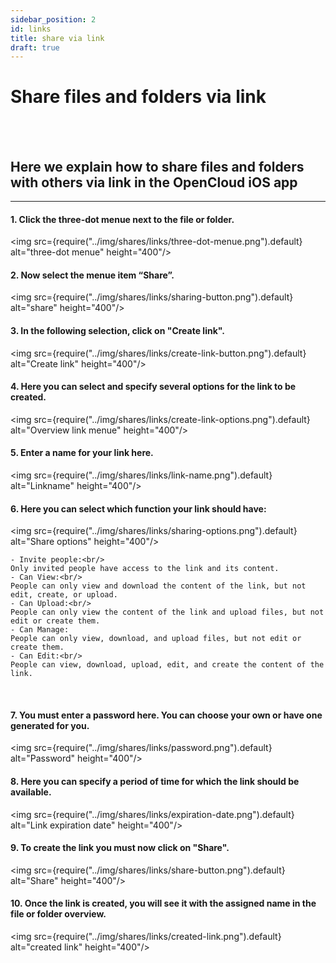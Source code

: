 ```yaml
---
sidebar_position: 2
id: links
title: share via link
draft: true
---
```


# Share files and folders via link
<br/><br/>

## Here we explain how to share files and folders with others via link in the OpenCloud iOS app

---

#### 1. Click the three-dot menue next to the file or folder.
<img src={require("../img/shares/links/three-dot-menue.png").default} alt="three-dot menue" height="400"/>
<br/>

#### 2. Now select the menue item “Share”.
<img src={require("../img/shares/links/sharing-button.png").default} alt="share" height="400"/>
<br/>

#### 3. In the following selection, click on "Create link".
<img src={require("../img/shares/links/create-link-button.png").default} alt="Create link" height="400"/>
<br/>

#### 4. Here you can select and specify several options for the link to be created.
<img src={require("../img/shares/links/create-link-options.png").default} alt="Overview link menue" height="400"/>
<br/>

#### 5. Enter a name for your link here.
<img src={require("../img/shares/links/link-name.png").default} alt="Linkname" height="400"/>
<br/>

#### 6. Here you can select which function your link should have:<br/>
<img src={require("../img/shares/links/sharing-options.png").default} alt="Share options" height="400"/>

    - Invite people:<br/>
    Only invited people have access to the link and its content.
    - Can View:<br/>
    People can only view and download the content of the link, but not edit, create, or upload.
    - Can Upload:<br/>
    People can only view the content of the link and upload files, but not edit or create them.
    - Can Manage:
    People can only view, download, and upload files, but not edit or create them.
    - Can Edit:<br/>
    People can view, download, upload, edit, and create the content of the link.
<br/>

#### 7. You must enter a password here. You can choose your own or have one generated for you.
<img src={require("../img/shares/links/password.png").default} alt="Password" height="400"/>
<br/>

#### 8. Here you can specify a period of time for which the link should be available.
<img src={require("../img/shares/links/expiration-date.png").default} alt="Link expiration date" height="400"/>
<br/>

#### 9. To create the link you must now click on "Share".
<img src={require("../img/shares/links/share-button.png").default} alt="Share" height="400"/>
<br/>

#### 10. Once the link is created, you will see it with the assigned name in the file or folder overview.
<img src={require("../img/shares/links/created-link.png").default} alt="created link" height="400"/>